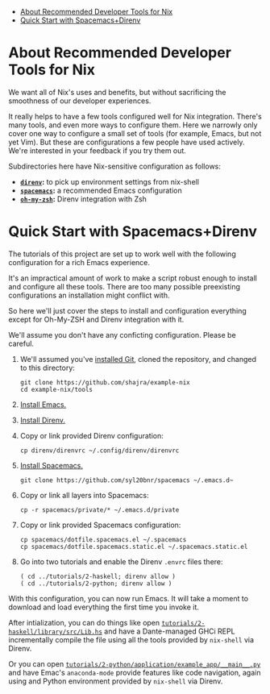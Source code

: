 - [About Recommended Developer Tools for Nix](#org15666bf)
- [Quick Start with Spacemacs+Direnv](#orgc446a35)



<a id="org15666bf"></a>

# About Recommended Developer Tools for Nix

We want all of Nix's uses and benefits, but without sacrificing the smoothness of our developer experiences.

It really helps to have a few tools configured well for Nix integration. There's many tools, and even more ways to configure them. Here we narrowly only cover one way to configure a small set of tools (for example, Emacs, but not yet Vim). But these are configurations a few people have used actively. We're interested in your feedback if you try them out.

Subdirectories here have Nix-sensitive configuration as follows:

-   **[`direnv`](./direnv/README.md):** to pick up environment settings from nix-shell
-   **[`spacemacs`](./spacemacs/README.md):** a recommended Emacs configuration
-   **[`oh-my-zsh`](./oh-my-zsh/README.md):** Direnv integration with Zsh


<a id="orgc446a35"></a>

# Quick Start with Spacemacs+Direnv

The tutorials of this project are set up to work well with the following configuration for a rich Emacs experience.

It's an impractical amount of work to make a script robust enough to install and configure all these tools. There are too many possible preexisting configurations an installation might conflict with.

So here we'll just cover the steps to install and configuration everything except for Oh-My-ZSH and Direnv integration with it.

We'll assume you don't have any conficting configuration. Please be careful.

1.  We'll assumed you've [installed Git](https://git-scm.com/downloads), cloned the repository, and changed to this directory:
    
    ```shell
    git clone https://github.com/shajra/example-nix
    cd example-nix/tools
    ```

2.  [Install Emacs.](https://www.gnu.org/software/emacs)

3.  [Install Direnv.](https://github.com/direnv/direnv#install)

4.  Copy or link provided Direnv configuration:
    
    ```shell
    cp direnv/direnvrc ~/.config/direnv/direnvrc
    ```

5.  [Install Spacemacs.](https://github.com/syl20bnr/spacemacs/blob/master/doc/BEGINNERS_TUTORIAL.org#install)
    
    ```shell
    git clone https://github.com/syl20bnr/spacemacs ~/.emacs.d~
    ```

6.  Copy or link all layers into Spacemacs:
    
    ```shell
    cp -r spacemacs/private/* ~/.emacs.d/private
    ```

7.  Copy or link provided Spacemacs configuration:
    
    ```shell
    cp spacemacs/dotfile.spacemacs.el ~/.spacemacs
    cp spacemacs/dotfile.spacemacs.static.el ~/.spacemacs.static.el
    ```

8.  Go into two tutorials and enable the Direnv `.envrc` files there:
    
    ```shell
    ( cd ../tutorials/2-haskell; direnv allow )
    ( cd ../tutorials/2-python; direnv allow )
    ```

With this configuration, you can now run Emacs. It will take a moment to download and load everything the first time you invoke it.

After intialization, you can do things like open [`tutorials/2-haskell/library/src/Lib.hs`](../tutorials/2-haskell/library/src/Lib.hs) and have a Dante-managed GHCi REPL incrementally compile the file using all the tools provided by `nix-shell` via Direnv.

Or you can open [`tutorials/2-python/application/example_app/__main__.py`](../tutorials/2-python/application/example_app/__main__.py) and have Emac's `anaconda-mode` provide features like code navigation, again using and Python environment provided by `nix-shell` via Direnv.
